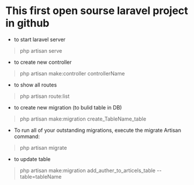 # This first open sourse laravel project in github

-  to start laravel server 
>  php artisan serve 
- to create new  controller
>php artisan make:controller controllerName
- to show all routes
> php artisan route:list
- to create new  migration (to bulid table in DB)
>php artisan make:migration create_TableName_table
- To run all of your outstanding migrations, execute the migrate Artisan command:
>php artisan migrate 
- to update table 
> php artisan make:migration add_auther_to_articels_table --table=tableName
